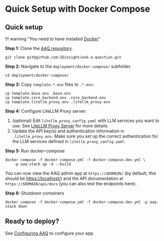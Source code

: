 # Quick Setup with Docker Compose

## Quick setup

!!! warning "You need to have installed [Docker](https://docs.docker.com/get-docker/)"

**Step 1:** Clone the [AAQ repository](https://github.com/IDinsight/ask-a-question).

```shell
git clone git@github.com:IDinsight/ask-a-question.git
```

**Step 2:** Navigate to the `deployment/docker-compose/` subfolder.

```shell
cd deployment/docker-compose/
```

**Step 3:** Copy `template.*.env` files to `.*.env`:

```shell
cp template.base.env .base.env
cp template.core_backend.env .core_backend.env
cp template.litellm_proxy.env .litellm_proxy.env
```

**Step 4:** Configure LiteLLM Proxy server:

1. (optional) Edit `litellm_proxy_config.yaml` with LLM services you want to use. See
   [LiteLLM Proxy Server](../components/litellm-proxy/index.md) for more details.
2. Update the API key(s) and authentication information in
   `.litellm_proxy.env`. Make sure you set up the correct authentication for the LLM
   services defined in `litellm_proxy_config.yaml`.

**Step 5:** Run docker-compose

```shell
docker compose -f docker-compose.yml -f docker-compose.dev.yml \
    -p aaq-stack up -d --build
```

You can now view the AAQ admin app at `https://$DOMAIN/` (by default, this should be [https://localhost/](https://localhost/)) and the API documentation at
`https://$DOMAIN/api/docs` (you can also test the endpoints here).

**Step 6:** Shutdown containers

```shell
docker compose -f docker-compose.yml -f docker-compose.dev.yml -p aaq-stack down
```

## Ready to deploy?

See [Configuring AAQ](./config-options.md) to configure your app.
